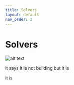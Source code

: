 ```yaml
---
title: Solvers
layout: default
nav_order: 2
---
```


# Solvers


![alt text](../flow8.svg)

it says it is not building but it is

it is